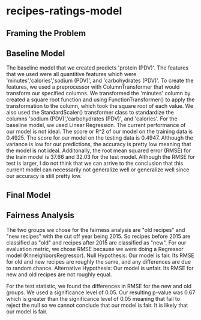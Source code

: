 # recipes-ratings-model

## Framing the Problem

## Baseline Model
The baseline model that we created predicts 'protein (PDV)'. The features that we used were all quantitive features which were 'minutes','calories','sodium (PDV)', and 'carbohydrates (PDV)'. To create the features, we used a preprocessor with ColumnTransformer that would transform our specified columns. We transformed the 'minutes' column by created a square root function and using FunctionTransformer() to apply the transformation to the column, which took the square root of each value. We also used the StandardScaler() transformer class to standardize the columns 'sodium (PDV)','carbohydrates (PDV)', and 'calories'. For the baseline model, we used Linear Regression. The current performance of our model is not ideal. The score or R^2 of our model on the training data is 0.4925. The score for our model on the testing data is 0.4947. Although the variance is low for our predictions, the accuracy is pretty low meaning that the model is not ideal. Additonally, the root mean squared error (RMSE) for the train model is 37.66 and 32.03 for the test model. Although the RMSE for test is larger, I do not think that we can arrive to the conclusion that this current model can necessarily not generalize well or generalize well since our accuracy is still pretty low. 

## Final Model

## Fairness Analysis
The two groups we chose for the fairness analysis are "old recipes" and "new recipes" with the cut off year being 2015. So recipes before 2015 are classified as "old" and recipes after 2015 are classified as "new". For our evaluation metric, we chose RMSE because we were doing a Regressor model (KnneighborsRegressor). 
Null Hypothesis: Our model is fair. Its RMSE for old and new recipes are roughly the same, and any differences are due to random chance.
Alternative Hypothesis: Our model is unfair. Its RMSE for new and old recipes are not roughly equal.

For the test statistic, we found the differences in RMSE for the new and old groups. We used a significance level of 0.05. Our resulting p-value was 0.67 which is greater than the significance level of 0.05 meaning that fail to reject the null so we cannot conclude that our model is fair. It is likely that our model is fair.
